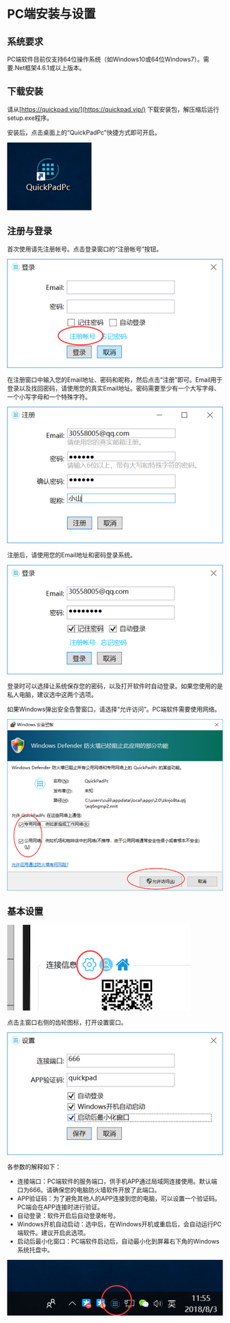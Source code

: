 # PC端安装与设置

## 系统要求

PC端软件目前仅支持64位操作系统（如Windows10或64位Windows7）。需要.Net框架4.6.1或以上版本。



## 下载安装

请从[https://quickpad.vip/](https://quickpad.vip/) 下载安装包，解压缩后运行setup.exe程序。

安装后，点击桌面上的“QuickPadPc”快捷方式即可开启。

![](../.gitbook/assets/zhuo-mian-kuai-jie-fang-shi.png)

  


## 注册与登录

首次使用请先注册帐号。点击登录窗口的“注册帐号”按钮。

![](../.gitbook/assets/image%20%2818%29.png)

在注册窗口中输入您的Email地址、密码和昵称，然后点击“注册”即可。Email用于登录以及找回密码，请使用您的真实Email地址。密码需要至少有一个大写字母、一个小写字母和一个特殊字符。

![](../.gitbook/assets/image%20%2814%29.png)

注册后，请使用您的Email地址和密码登录系统。

![](../.gitbook/assets/image%20%287%29.png)

登录时可以选择让系统保存您的密码，以及打开软件时自动登录。如果您使用的是私人电脑，建议选中这两个选项。

如果Windows弹出安全告警窗口，请选择“允许访问”。PC端软件需要使用网络。

![](../.gitbook/assets/image%20%2810%29.png)



## 基本设置

![](../.gitbook/assets/image%20%2820%29.png)

点击主窗口右侧的齿轮图标，打开设置窗口。

![PC&#x7AEF;&#x53C2;&#x6570;&#x914D;&#x7F6E;&#x7A97;&#x53E3;](../.gitbook/assets/image%20%285%29.png)

各参数的解释如下：

* 连接端口：PC端软件的服务端口，供手机APP通过局域网连接使用。默认端口为666。请确保您的电脑防火墙软件开放了此端口。
* APP验证码：为了避免其他人的APP连接到您的电脑，可以设置一个验证码。PC端会在APP连接时进行验证。
* 自动登录：软件开启后自动登录帐号。
* Windows开机自动启动：选中后，在Windows开机或重启后，会自动运行PC端软件。建议开启此选项。
* 启动后最小化窗口：PC端软件启动后，自动最小化到屏幕右下角的Windows系统托盘中。

![PC&#x7AEF;&#x8F6F;&#x4EF6;&#x7CFB;&#x7EDF;&#x6258;&#x76D8;&#x56FE;&#x6807;](../.gitbook/assets/image%20%286%29.png)



